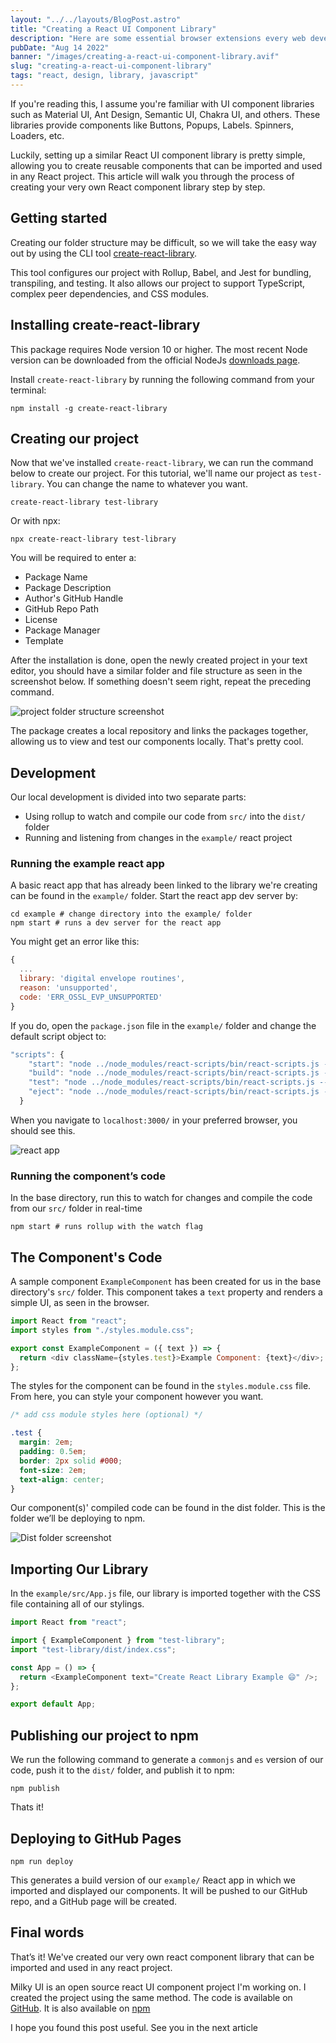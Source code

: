```yaml
---
layout: "../../layouts/BlogPost.astro"
title: "Creating a React UI Component Library"
description: "Here are some essential browser extensions every web developer must have."
pubDate: "Aug 14 2022"
banner: "/images/creating-a-react-ui-component-library.avif"
slug: "creating-a-react-ui-component-library"
tags: "react, design, library, javascript"
---
```


If you're reading this, I assume you're familiar with UI component libraries such as Material UI, Ant Design, Semantic UI, Chakra UI, and others. These libraries provide components like Buttons, Popups, Labels. Spinners, Loaders, etc.

Luckily, setting up a similar React UI component library is pretty simple, allowing you to create reusable components that can be imported and used in any React project. This article will walk you through the process of creating your very own React component library step by step.

## Getting started

Creating our folder structure may be difficult, so we will take the easy way out by using the CLI tool [create-react-library](https://www.npmjs.com/package/create-react-library).

This tool configures our project with Rollup, Babel, and Jest for bundling, transpiling, and testing. It also allows our project to support TypeScript, complex peer dependencies, and CSS modules.

## Installing create-react-library

This package requires Node version 10 or higher. The most recent Node version can be downloaded from the official NodeJs [downloads page](https://nodejs.org/download/release/latest/).

Install `create-react-library` by running the following command from your terminal:

```
npm install -g create-react-library
```

## Creating our project

Now that we've installed `create-react-library`, we can run the command below to create our project. For this tutorial, we'll name our project as `test-library`. You can change the name to whatever you want.

```shell
create-react-library test-library
```

Or with npx:

```shell
npx create-react-library test-library
```

You will be required to enter a:

- Package Name
- Package Description
- Author's GitHub Handle
- GitHub Repo Path
- License
- Package Manager
- Template

After the installation is done, open the newly created project in your text editor, you should have a similar folder and file structure as seen in the screenshot below. If something doesn't seem right, repeat the preceding command.

![project folder structure screenshot](https://res.cloudinary.com/follio/image/upload/v1660492811/escfkqzapfvjvnzerl59.png)

The package creates a local repository and links the packages together, allowing us to view and test our components locally. That's pretty cool.

## Development

Our local development is divided into two separate parts:

- Using rollup to watch and compile our code from `src/` into the `dist/` folder
- Running and listening from changes in the `example/` react project

### Running the example react app

A basic react app that has already been linked to the library we're creating can be found in the `example/` folder. Start the react app dev server by:

```shell
cd example # change directory into the example/ folder
npm start # runs a dev server for the react app
```

You might get an error like this:

```javascript
{
  ...
  library: 'digital envelope routines',
  reason: 'unsupported',
  code: 'ERR_OSSL_EVP_UNSUPPORTED'
}
```

If you do, open the `package.json` file in the `example/` folder and change the default script object to:

```javascript
"scripts": {
    "start": "node ../node_modules/react-scripts/bin/react-scripts.js --openssl-legacy-provider start",
    "build": "node ../node_modules/react-scripts/bin/react-scripts.js --openssl-legacy-provider build",
    "test": "node ../node_modules/react-scripts/bin/react-scripts.js --openssl-legacy-provider test",
    "eject": "node ../node_modules/react-scripts/bin/react-scripts.js --openssl-legacy-provider eject"
  }
```

When you navigate to `localhost:3000/` in your preferred browser, you should see this.

![react app](https://res.cloudinary.com/follio/image/upload/v1660494275/uqity9ghrcocaxgqlrny.png)

### Running the component’s code

In the base directory, run this to watch for changes and compile the code from our `src/` folder in real-time

```shell
npm start # runs rollup with the watch flag
```

## The Component's Code

A sample component `ExampleComponent` has been created for us in the base directory's `src/` folder. This component takes a `text` property and renders a simple UI, as seen in the browser.

```javascript
import React from "react";
import styles from "./styles.module.css";

export const ExampleComponent = ({ text }) => {
  return <div className={styles.test}>Example Component: {text}</div>;
};
```

The styles for the component can be found in the `styles.module.css` file. From here, you can style your component however you want.

```css
/* add css module styles here (optional) */

.test {
  margin: 2em;
  padding: 0.5em;
  border: 2px solid #000;
  font-size: 2em;
  text-align: center;
}
```

Our component(s)' compiled code can be found in the dist folder. This is the folder we’ll be deploying to npm.

![Dist folder screenshot](https://res.cloudinary.com/follio/image/upload/v1660495468/scwtx4wozwot0bmyhsyc.png)

## Importing Our Library

In the `example/src/App.js` file, our library is imported together with the CSS file containing all of our stylings.

```javascript
import React from "react";

import { ExampleComponent } from "test-library";
import "test-library/dist/index.css";

const App = () => {
  return <ExampleComponent text="Create React Library Example 😄" />;
};

export default App;
```

## Publishing our project to npm

We run the following command to generate a `commonjs` and `es` version of our code, push it to the `dist/` folder, and publish it to npm:

```shell
npm publish
```

Thats it!

## Deploying to GitHub Pages

```shell
npm run deploy
```

This generates a build version of our `example/` React app in which we imported and displayed our components. It will be pushed to our GitHub repo, and a GitHub page will be created.

## Final words

That’s it! We've created our very own react component library that can be imported and used in any react project.

Milky UI is an open source react UI component project I'm working on. I created the project using the same method. The code is available on [GitHub](https://github.com/langford-dev/milky-ui/). It is also available on [npm](https://www.npmjs.com/package/milky-ui)

I hope you found this post useful. See you in the next article
